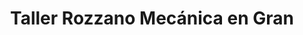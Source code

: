 ---
title: "Taller Rozzano Mecánica en Gran"
url: /ciudad-nueva/taller-rozzano-mecanica-en-gran/
shop: reparación de automóviles
---